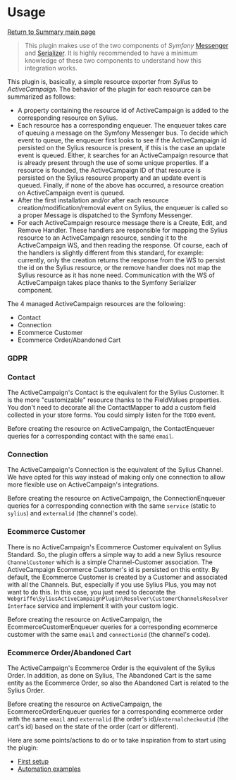 # Usage

[Return to Summary main page](README.md)

> This plugin makes use of the two components of _Symfony_ [Messenger][symfony_messenger] and [Serializer][symfony_serializer].
> It is highly recommended to have a minimum knowledge of these two components to understand how this integration works.

This plugin is, basically, a simple resource exporter from _Sylius_ to _ActiveCampaign_. The behavior of the plugin for
each resource can be summarized as follows:

- A property containing the resource id of ActiveCampaign is added to the corresponding resource on Sylius.
- Each resource has a corresponding enqueuer. The enqueuer takes care of queuing a message on the Symfony Messenger bus.
  To decide which event to queue, the enqueuer first looks to see if the ActiveCampaign id persisted on the Sylius
  resource is present, if this is the case an update event is queued. Either, it searches for an ActiveCampaign resource
  that is already present through the use of some unique properties. If a resource is founded, the ActiveCampaign ID of
  that resource is persisted on the Sylius resource property and an update event is queued. Finally, if none of the
  above has occurred, a resource creation on ActiveCampaign event is queued.
- After the first installation and/or after each resource creation/modification/removal event on Sylius, the enqueuer is
  called so a proper Message is dispatched to the Symfony Messenger.
- For each ActiveCampaign resource message there is a Create, Edit, and Remove Handler. These handlers are responsible
  for mapping the Sylius resource to an ActiveCampaign resource, sending it to the ActiveCampaign WS, and then reading
  the response. Of course, each of the handlers is slightly different from this standard, for example: currently, only
  the creation returns the response from the WS to persist the id on the Sylius resource, or the remove handler does not
  map the Sylius resource as it has none need. Communication with the WS of ActiveCampaign takes place thanks to the
  Symfony Serializer component.

The 4 managed ActiveCampaign resources are the following:

- Contact
- Connection
- Ecommerce Customer
- Ecommerce Order/Abandoned Cart

### GDPR

### Contact

The ActiveCampaign's Contact is the equivalent for the Sylius Customer. It is the more "customizable" resource thanks to
the FieldValues properties. You don't need to decorate all the ContactMapper to add a custom field collected in your
store forms. You could simply listen for the `TODO` event.

Before creating the resource on ActiveCampaign, the ContactEnqueuer queries for a corresponding contact with the
same `email`.

### Connection

The ActiveCampaign's Connection is the equivalent of the Sylius Channel. We have opted for this way instead of making
only one connection to allow more flexible use on ActiveCampaign's integrations.

Before creating the resource on ActiveCampaign, the ConnectionEnqueuer queries for a corresponding connection with the
same `service` (static to `sylius`) and `externalid` (the channel's code).

### Ecommerce Customer

There is no ActiveCampaign's Ecommerce Customer equivalent on Sylius Standard. So, the plugin offers a simple way to add
a new Sylius resource `ChannelCustomer` which is a simple Channel-Customer association. The ActiveCampaign Ecommerce
Customer's id is persisted on this entity. By default, the Ecommerce Customer is created by a Customer and associated
with all the Channels. But, especially if you use Sylius Plus, you may not want to do this. In this case, you just need
to decorate the `Webgriffe\SyliusActiveCampaignPlugin\Resolver\CustomerChannelsResolverInterface` service and implement
it with your custom logic.

Before creating the resource on ActiveCampaign, the EcommerceCustomerEnqueuer queries for a corresponding ecommerce
customer with the same `email` and `connectionid` (the channel's code).

### Ecommerce Order/Abandoned Cart

The ActiveCampaign's Ecommerce Order is the equivalent of the Sylius Order. In addition, as done on Sylius, The
Abandoned Cart is the same entity as the Ecommerce Order, so also the Abandoned Cart is related to the Sylius Order.

Before creating the resource on ActiveCampaign, the EcommerceOrderEnqueuer queries for a corresponding ecommerce order
with the same `email` and `externalid` (the order's id)/`externalcheckoutid` (the cart's id) based on the state of the
order (cart or different).

Here are some points/actions to do or to take inspiration from to start using the plugin:

- [First setup](03_A-First_setup.md)
- [Automation examples](03_B-Automation_example.md)


[symfony_messenger]: https://symfony.com/doc/current/messenger.html

[symfony_serializer]: https://symfony.com/doc/current/serializer.html
